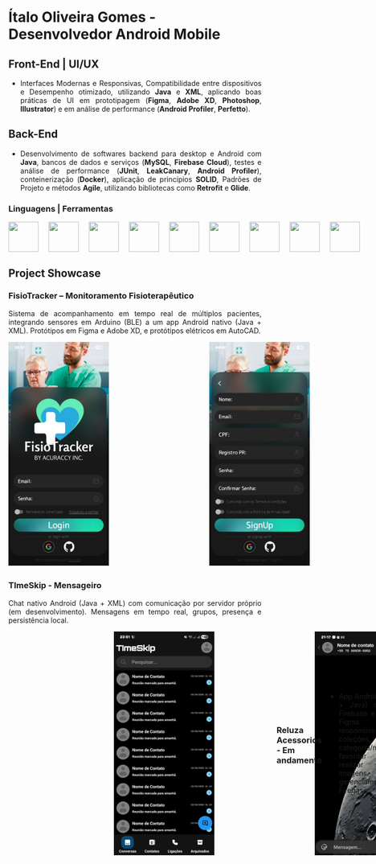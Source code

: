 # Ítalo Oliveira Gomes - Desenvolvedor Android Mobile

## Front-End | UI/UX
- <p align="justify"> Interfaces Modernas e Responsivas, Compatibilidade entre dispositivos e Desempenho otimizado, utilizando <b>Java</b> e <b>XML</b>, aplicando boas práticas de UI em prototipagem (<b>Figma</b>, <b>Adobe XD</b>, <b>Photoshop</b>, <b>Illustrator</b>) e em análise de performance (<b>Android Profiler</b>, <b>Perfetto</b>).
</p>

## Back-End
- <p align="justify"> Desenvolvimento de softwares backend para desktop e Android com <b>Java</b>, bancos de dados e serviços (<b>MySQL</b>, <b>Firebase Cloud</b>), testes e análise de performance (<b>JUnit</b>, <b>LeakCanary</b>, <b>Android Profiler</b>), conteinerização (<b>Docker</b>), aplicação de princípios <b>SOLID</b>, Padrões de Projeto e métodos <b>Agile</b>, utilizando bibliotecas como <b>Retrofit</b> e <b>Glide</b>.
</p>

### Linguagens | Ferramentas

<div style="display: flex; flex-direction: row; gap: 20px; width: 100%;">
  <img src="https://raw.githubusercontent.com/marwin1991/profile-technology-icons/refs/heads/main/icons/java.png" style="width: 60px; height: 60px;" />
  <img src="https://raw.githubusercontent.com/marwin1991/profile-technology-icons/refs/heads/main/icons/android.png" style="width: 60px; height: 60px;" />
  <img src="https://raw.githubusercontent.com/marwin1991/profile-technology-icons/refs/heads/main/icons/material_design.png" style="width: 60px; height: 60px;" />
  <img src="https://raw.githubusercontent.com/marwin1991/profile-technology-icons/refs/heads/main/icons/firebase.png" style="width: 60px; height: 60px;" />
  <img src="https://raw.githubusercontent.com/marwin1991/profile-technology-icons/refs/heads/main/icons/intellij.png" style="width: 60px; height: 60px;" />
  <img src="https://raw.githubusercontent.com/marwin1991/profile-technology-icons/refs/heads/main/icons/android_studio.png" style="width: 60px; height: 60px;" />
  <img src="https://raw.githubusercontent.com/marwin1991/profile-technology-icons/refs/heads/main/icons/figma.png" style="width: 60px; height: 60px;" />
  <img src="https://raw.githubusercontent.com/marwin1991/profile-technology-icons/refs/heads/main/icons/git.png" style="width: 60px; height: 60px;" />
  <img src="https://raw.githubusercontent.com/marwin1991/profile-technology-icons/refs/heads/main/icons/github.png" style="width: 60px; height: 60px;" />
</div>

## Project Showcase

### FisioTracker – Monitoramento Fisioterapêutico

<p align="justify"> Sistema de acompanhamento em tempo real de múltiplos pacientes, integrando sensores em Arduino (BLE) a um app Android nativo (Java + XML). Protótipos em Figma e Adobe XD, e protótipos elétricos em AutoCAD.
</p>

 <div style="display: flex; flex-direction: row; gap: 20px; width: 100%;">
  <div style="display: flex; flex-direction: row; gap: 200px; width: 100%;">
    <img src="https://github.com/IoGomes/IoGomes/blob/main/Pasted%20image%2020250915235743.png?raw=true" style="width: 200px;" />
    <img src="https://github.com/IoGomes/IoGomes/blob/main/Pasted%20image%2020250916000105.png?raw=true" style="width: 200px;" />
    <img src="https://github.com/IoGomes/IoGomes/blob/main/Pasted%20image%2020250916000349.png?raw=true" style="width: 200px;" />
    <img src="https://github.com/IoGomes/IoGomes/blob/main/Screenshot_20250916_000606.png?raw=true" style="width: 200px;" />
  </div>
</div>

##

### TImeSkip - Mensageiro

<p align="justify"> Chat nativo Android (Java + XML) com comunicação por servidor próprio (em desenvolvimento). Mensagens em tempo real, grupos, presença e persistência local.
</p>

<div style="display: flex; gap: 10px; align-items: center;">

  <div>
    <img src="https://github.com/IoGomes/IoGomes/blob/main/vecteezy_hermes-vector-icon-design_25985585%20%5BConvertido%5D.png?raw=true" width="125" height="125" />
  </div>

  <div style="display: flex; flex-direction: row; gap: 20px; width: 100%;">
  <div style="display: flex; flex-direction: row; gap: 200px; width: 100%;">
    <img src="" style="width: 200px;" />
    <img src="https://github.com/IoGomes/IoGomes/blob/main/Screenshot_20250903_235201.png?raw=true" style="width: 200px;" />
    <img src="https://github.com/IoGomes/IoGomes/blob/main/Screenshot_20250903_211936.png?raw=true" style="width: 200px;" />
    <img src="https://github.com/IoGomes/IoGomes/blob/main/Screenshot_20250904_005229.png?raw=true" style="width: 200px;" />
  </div>
</div>

##

### Reluza Acessorios - Em andamento

- <p align="justify"> App Android nativo (XML + Java) com backend Firebase e protótipo em Figma. Catálogo responsivo para exibir coleções, filtrar por categoria/material/preço, favoritar produtos, e realizar upload de imagens e gerenciamento via painel Firebase.
</p>

<div style="display: flex; flex-direction: row; gap: 20px; width: 100%;">
  <div style="display: flex; flex-direction: row; gap: 200px; width: 100%;">
    <img src="https://github.com/IoGomes/IoGomes/blob/main/Screenshot_20250916_000954.png?raw=true" style="width: 200px;" />
  </div>
</div>


